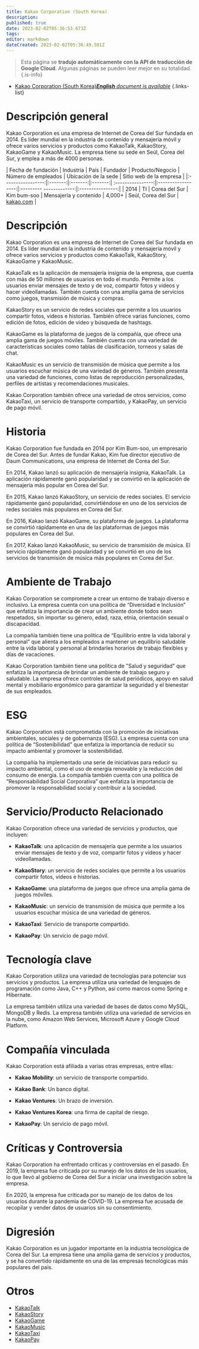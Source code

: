 ```yaml
---
title: Kakao Corporation (South Korea)
description: 
published: true
date: 2023-02-02T05:36:53.673Z
tags: 
editor: markdown
dateCreated: 2023-02-02T05:36:49.501Z
---
```


> Esta página se **tradujo automáticamente con la API de traducción de Google Cloud**.
Algunas páginas se pueden leer mejor en su totalidad.{.is-info}



- [Kakao Corporation (South Korea)***English** document is available*](/en/Knowledge-base/Dictionary/Company/kakao-corporation-south-korea)
{.links-list}


# Descripción general
Kakao Corporation es una empresa de Internet de Corea del Sur fundada en 2014. Es líder mundial en la industria de contenido y mensajería móvil y ofrece varios servicios y productos como KakaoTalk, KakaoStory, KakaoGame y KakaoMusic. La empresa tiene su sede en Seúl, Corea del Sur, y emplea a más de 4000 personas.

| Fecha de fundación | Industria | País | Fundador | Producto/Negocio | Número de empleados | Ubicación de la sede | Sitio web de la empresa |
|:-----------------:|:-------:|:-------:|:-------:| :----------------:|:------------------:|:--------- -------------:|:----------------:|
| 2014 | TI | Corea del Sur | Kim bum-soo | Mensajería y contenido | 4,000+ | Seúl, Corea del Sur | [kakao.com](https://www.kakaocorp.com/) |

# Descripción
Kakao Corporation es una empresa de Internet de Corea del Sur fundada en 2014. Es líder mundial en la industria de contenido y mensajería móvil y ofrece varios servicios y productos como KakaoTalk, KakaoStory, KakaoGame y KakaoMusic.

KakaoTalk es la aplicación de mensajería insignia de la empresa, que cuenta con más de 50 millones de usuarios en todo el mundo. Permite a los usuarios enviar mensajes de texto y de voz, compartir fotos y videos y hacer videollamadas. También cuenta con una amplia gama de servicios como juegos, transmisión de música y compras.

KakaoStory es un servicio de redes sociales que permite a los usuarios compartir fotos, videos e historias. También ofrece varias funciones, como edición de fotos, edición de video y búsqueda de hashtags.

KakaoGame es la plataforma de juegos de la compañía, que ofrece una amplia gama de juegos móviles. También cuenta con una variedad de características sociales como tablas de clasificación, torneos y salas de chat.

KakaoMusic es un servicio de transmisión de música que permite a los usuarios escuchar música de una variedad de géneros. También presenta una variedad de funciones, como listas de reproducción personalizadas, perfiles de artistas y recomendaciones musicales.

Kakao Corporation también ofrece una variedad de otros servicios, como KakaoTaxi, un servicio de transporte compartido, y KakaoPay, un servicio de pago móvil.

# Historia
Kakao Corporation fue fundada en 2014 por Kim Bum-soo, un empresario de Corea del Sur. Antes de fundar Kakao, Kim fue director ejecutivo de Daum Communications, una empresa de Internet de Corea del Sur.

En 2014, Kakao lanzó su aplicación de mensajería insignia, KakaoTalk. La aplicación rápidamente ganó popularidad y se convirtió en la aplicación de mensajería más popular en Corea del Sur.

En 2015, Kakao lanzó KakaoStory, un servicio de redes sociales. El servicio rápidamente ganó popularidad, convirtiéndose en uno de los servicios de redes sociales más populares en Corea del Sur.

En 2016, Kakao lanzó KakaoGame, su plataforma de juegos. La plataforma se convirtió rápidamente en una de las plataformas de juegos más populares en Corea del Sur.

En 2017, Kakao lanzó KakaoMusic, su servicio de transmisión de música. El servicio rápidamente ganó popularidad y se convirtió en uno de los servicios de transmisión de música más populares en Corea del Sur.

# Ambiente de Trabajo
Kakao Corporation se compromete a crear un entorno de trabajo diverso e inclusivo. La empresa cuenta con una política de “Diversidad e Inclusión” que enfatiza la importancia de crear un ambiente donde todos sean respetados, sin importar su género, edad, raza, etnia, orientación sexual o discapacidad.

La compañía también tiene una política de “Equilibrio entre la vida laboral y personal” que alienta a los empleados a mantener un equilibrio saludable entre la vida laboral y personal al brindarles horarios de trabajo flexibles y días de vacaciones.

Kakao Corporation también tiene una política de "Salud y seguridad" que enfatiza la importancia de brindar un ambiente de trabajo seguro y saludable. La empresa ofrece controles de salud periódicos, apoyo en salud mental y mobiliario ergonómico para garantizar la seguridad y el bienestar de sus empleados.

# ESG
Kakao Corporation está comprometida con la promoción de iniciativas ambientales, sociales y de gobernanza (ESG). La empresa cuenta con una política de “Sostenibilidad” que enfatiza la importancia de reducir su impacto ambiental y promover la sostenibilidad.

La compañía ha implementado una serie de iniciativas para reducir su impacto ambiental, como el uso de energía renovable y la reducción del consumo de energía. La compañía también cuenta con una política de “Responsabilidad Social Corporativa” que enfatiza la importancia de promover la responsabilidad social y contribuir a la sociedad.

# Servicio/Producto Relacionado
Kakao Corporation ofrece una variedad de servicios y productos, que incluyen:

- **KakaoTalk**: una aplicación de mensajería que permite a los usuarios enviar mensajes de texto y de voz, compartir fotos y videos y hacer videollamadas.

- **KakaoStory**: un servicio de redes sociales que permite a los usuarios compartir fotos, videos e historias.

- **KakaoGame**: una plataforma de juegos que ofrece una amplia gama de juegos móviles.

- **KakaoMusic**: un servicio de transmisión de música que permite a los usuarios escuchar música de una variedad de géneros.

- **KakaoTaxi**: Servicio de transporte compartido.

- **KakaoPay**: Un servicio de pago móvil.

# Tecnología clave
Kakao Corporation utiliza una variedad de tecnologías para potenciar sus servicios y productos. La empresa utiliza una variedad de lenguajes de programación como Java, C++ y Python, así como marcos como Spring e Hibernate.

La empresa también utiliza una variedad de bases de datos como MySQL, MongoDB y Redis. La empresa también utiliza una variedad de servicios en la nube, como Amazon Web Services, Microsoft Azure y Google Cloud Platform.

# Compañía vinculada
Kakao Corporation está afiliada a varias otras empresas, entre ellas:

- **Kakao Mobility**: un servicio de transporte compartido.

- **Kakao Bank**: Un banco digital.

- **Kakao Ventures**: Un brazo de inversión.

- **Kakao Ventures Korea**: una firma de capital de riesgo.

- **KakaoPay**: Un servicio de pago móvil.

# Críticas y Controversia
Kakao Corporation ha enfrentado críticas y controversias en el pasado. En 2019, la empresa fue criticada por su manejo de los datos de los usuarios, lo que llevó al gobierno de Corea del Sur a iniciar una investigación sobre la empresa.

En 2020, la empresa fue criticada por su manejo de los datos de los usuarios durante la pandemia de COVID-19. La empresa fue acusada de recopilar y vender datos de usuarios sin su consentimiento.

# Digresión
Kakao Corporation es un jugador importante en la industria tecnológica de Corea del Sur. La empresa tiene una amplia gama de servicios y productos, y se ha convertido rápidamente en una de las empresas tecnológicas más populares del país.

# Otros
- [KakaoTalk](https://www.kakaocorp.com/service/KakaoTalk)
- [KakaoStory](https://www.kakaocorp.com/service/KakaoStory)
- [KakaoGame](https://www.kakaocorp.com/service/KakaoGame)
- [KakaoMusic](https://www.kakaocorp.com/service/KakaoMusic)
- [KakaoTaxi](https://www.kakaocorp.com/service/KakaoTaxi)
- [KakaoPay](https://www.kakaocorp.com/service/KakaoPay)